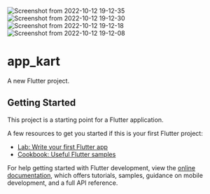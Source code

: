 ![Screenshot from 2022-10-12 19-12-35](https://user-images.githubusercontent.com/108852286/195359180-6027838b-5dff-42d5-ba1d-8b775e750943.png)
![Screenshot from 2022-10-12 19-12-30](https://user-images.githubusercontent.com/108852286/195359186-e679c72d-a947-4ebf-a8f9-fce9c58dc3dc.png)
![Screenshot from 2022-10-12 19-12-18](https://user-images.githubusercontent.com/108852286/195359193-83c6da27-b161-4aef-91c9-2db20e0519ba.png)
![Screenshot from 2022-10-12 19-12-08](https://user-images.githubusercontent.com/108852286/195359196-c1b2a9f9-22ea-49a7-9a78-884f1a63350c.png)
# app_kart

A new Flutter project.

## Getting Started

This project is a starting point for a Flutter application.

A few resources to get you started if this is your first Flutter project:

- [Lab: Write your first Flutter app](https://docs.flutter.dev/get-started/codelab)
- [Cookbook: Useful Flutter samples](https://docs.flutter.dev/cookbook)

For help getting started with Flutter development, view the
[online documentation](https://docs.flutter.dev/), which offers tutorials,
samples, guidance on mobile development, and a full API reference.
